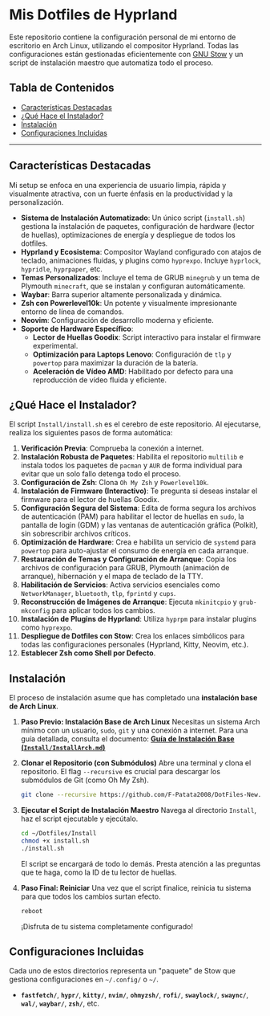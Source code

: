 # Mis Dotfiles de Hyprland

Este repositorio contiene la configuración personal de mi entorno de escritorio en Arch Linux, utilizando el compositor Hyprland. Todas las configuraciones están gestionadas eficientemente con [GNU Stow](https://www.gnu.org/software/stow/) y un script de instalación maestro que automatiza todo el proceso.

## Tabla de Contenidos

- [Características Destacadas](#características-destacadas)
- [¿Qué Hace el Instalador?](#qué-hace-el-instalador)
- [Instalación](#instalación)
- [Configuraciones Incluidas](#configuraciones-incluidas)

---

## Características Destacadas

Mi setup se enfoca en una experiencia de usuario limpia, rápida y visualmente atractiva, con un fuerte énfasis en la productividad y la personalización.

- **Sistema de Instalación Automatizado**: Un único script (`install.sh`) gestiona la instalación de paquetes, configuración de hardware (lector de huellas), optimizaciones de energía y despliegue de todos los dotfiles.
- **Hyprland y Ecosistema**: Compositor Wayland configurado con atajos de teclado, animaciones fluidas, y plugins como `hyprexpo`. Incluye `hyprlock`, `hypridle`, `hyprpaper`, etc.
- **Temas Personalizados**: Incluye el tema de GRUB `minegrub` y un tema de Plymouth `minecraft`, que se instalan y configuran automáticamente.
- **Waybar**: Barra superior altamente personalizada y dinámica.
- **Zsh con Powerlevel10k**: Un potente y visualmente impresionante entorno de línea de comandos.
- **Neovim**: Configuración de desarrollo moderna y eficiente.
- **Soporte de Hardware Específico**:
  - **Lector de Huellas Goodix**: Script interactivo para instalar el firmware experimental.
  - **Optimización para Laptops Lenovo**: Configuración de `tlp` y `powertop` para maximizar la duración de la batería.
  - **Aceleración de Vídeo AMD**: Habilitado por defecto para una reproducción de vídeo fluida y eficiente.

## ¿Qué Hace el Instalador?

El script `Install/install.sh` es el cerebro de este repositorio. Al ejecutarse, realiza los siguientes pasos de forma automática:

1.  **Verificación Previa**: Comprueba la conexión a internet.
2.  **Instalación Robusta de Paquetes**: Habilita el repositorio `multilib` e instala todos los paquetes de `pacman` y `AUR` de forma individual para evitar que un solo fallo detenga todo el proceso.
3.  **Configuración de Zsh**: Clona `Oh My Zsh` y `Powerlevel10k`.
4.  **Instalación de Firmware (Interactivo)**: Te pregunta si deseas instalar el firmware para el lector de huellas Goodix.
5.  **Configuración Segura del Sistema**: Edita de forma segura los archivos de autenticación (PAM) para habilitar el lector de huellas en `sudo`, la pantalla de login (GDM) y las ventanas de autenticación gráfica (Polkit), sin sobrescribir archivos críticos.
6.  **Optimización de Hardware**: Crea e habilita un servicio de `systemd` para `powertop` para auto-ajustar el consumo de energía en cada arranque.
7.  **Restauración de Temas y Configuración de Arranque**: Copia los archivos de configuración para GRUB, Plymouth (animación de arranque), hibernación y el mapa de teclado de la TTY.
8.  **Habilitación de Servicios**: Activa servicios esenciales como `NetworkManager`, `bluetooth`, `tlp`, `fprintd` y `cups`.
9.  **Reconstrucción de Imágenes de Arranque**: Ejecuta `mkinitcpio` y `grub-mkconfig` para aplicar todos los cambios.
10. **Instalación de Plugins de Hyprland**: Utiliza `hyprpm` para instalar plugins como `hyprexpo`.
11. **Despliegue de Dotfiles con Stow**: Crea los enlaces simbólicos para todas las configuraciones personales (Hyprland, Kitty, Neovim, etc.).
12. **Establecer Zsh como Shell por Defecto**.

## Instalación

El proceso de instalación asume que has completado una **instalación base de Arch Linux**.

1.  **Paso Previo: Instalación Base de Arch Linux**
    Necesitas un sistema Arch mínimo con un usuario, `sudo`, `git` y una conexión a internet. Para una guía detallada, consulta el documento:
    **[Guía de Instalación Base (`Install/InstallArch.md`)](./Install/InstallArch.md)**

2.  **Clonar el Repositorio (con Submódulos)**
    Abre una terminal y clona el repositorio. El flag `--recursive` es crucial para descargar los submódulos de Git (como Oh My Zsh).
    ```bash
    git clone --recursive https://github.com/F-Patata2008/DotFiles-New.git ~/Dotfiles
    ```

3.  **Ejecutar el Script de Instalación Maestro**
    Navega al directorio `Install`, haz el script ejecutable y ejecútalo.
    ```bash
    cd ~/Dotfiles/Install
    chmod +x install.sh
    ./install.sh
    ```
    El script se encargará de todo lo demás. Presta atención a las preguntas que te haga, como la ID de tu lector de huellas.

4.  **Paso Final: Reiniciar**
    Una vez que el script finalice, reinicia tu sistema para que todos los cambios surtan efecto.
    ```bash
    reboot
    ```
    ¡Disfruta de tu sistema completamente configurado!

## Configuraciones Incluidas

Cada uno de estos directorios representa un "paquete" de Stow que gestiona configuraciones en `~/.config/` o `~/`.
- **`fastfetch/`**, **`hypr/`**, **`kitty/`**, **`nvim/`**, **`ohmyzsh/`**, **`rofi/`**, **`swaylock/`**, **`swaync/`**, **`wal/`**, **`waybar/`**, **`zsh/`**, etc.
